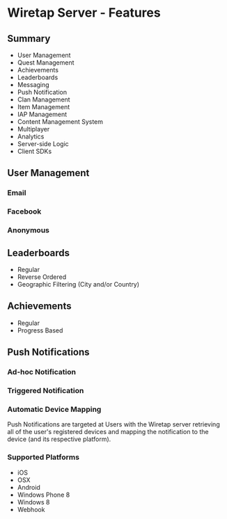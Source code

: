 # Wiretap Server - Features

## Summary
* User Management
* Quest Management
* Achievements
* Leaderboards
* Messaging
* Push Notification
* Clan Management
* Item Management
* IAP Management
* Content Management System
* Multiplayer
* Analytics
* Server-side Logic
* Client SDKs

## User Management

### Email

### Facebook

### Anonymous

## Leaderboards
* Regular
* Reverse Ordered
* Geographic Filtering (City and/or Country)

## Achievements
* Regular
* Progress Based

## Push Notifications

### Ad-hoc Notification

### Triggered Notification

### Automatic Device Mapping
Push Notifications are targeted at Users with the Wiretap server retrieving all of the user's registered devices and mapping the notification to the device (and its respective platform).

### Supported Platforms
* iOS
* OSX
* Android
* Windows Phone 8
* Windows 8
* Webhook
